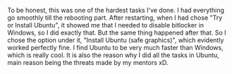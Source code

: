 To be honest, this was one of the hardest tasks I've done. I had everything go smoothly till the rebooting part. After restarting, when I had chose "Try or Install Ubuntu", it showed me that I needed to disable bitlocker in Windows, so I did exactly that. But the same thing happened after that. So I chose the option under it, "Install Ubuntu (safe graphics)", which evidently worked perfectly fine. I find Ubuntu to be very much faster than Windows, which is really cool. It is also the reason why I did all the tasks in Ubuntu, main reason being the threats made by my mentors xD.
